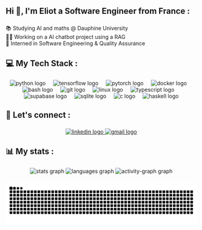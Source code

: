 <h2 align="left">Hi 👋, I'm Eliot a Software Engineer from France :</h2>

###

<p align="left">📚 Studying AI and maths @ Dauphine University<br>👨‍💻 Working on a AI chatbot project using a RAG<br>💼 Interned in Software Engineering & Quality Assurance</p>

###

<h2 align="left">💻 My Tech Stack :</h2>

###

<div align="center">
  <img src="https://cdn.jsdelivr.net/gh/devicons/devicon/icons/python/python-original.svg" height="30" alt="python logo"  />
  <img width="12" />
  <img src="https://cdn.jsdelivr.net/gh/devicons/devicon/icons/tensorflow/tensorflow-original.svg" height="30" alt="tensorflow logo"  />
  <img width="12" />
  <img src="https://cdn.jsdelivr.net/gh/devicons/devicon/icons/pytorch/pytorch-original.svg" height="30" alt="pytorch logo"  />
  <img width="12" />
  <img src="https://cdn.jsdelivr.net/gh/devicons/devicon/icons/docker/docker-original.svg" height="30" alt="docker logo"  />
  <img width="12" />
  <img src="https://cdn.jsdelivr.net/gh/devicons/devicon/icons/bash/bash-original.svg" height="30" alt="bash logo"  />
  <img width="12" />
  <img src="https://cdn.jsdelivr.net/gh/devicons/devicon/icons/git/git-original.svg" height="30" alt="git logo"  />
  <img width="12" />
  <img src="https://cdn.jsdelivr.net/gh/devicons/devicon/icons/linux/linux-original.svg" height="30" alt="linux logo"  />
  <img width="12" />
  <img src="https://cdn.jsdelivr.net/gh/devicons/devicon/icons/typescript/typescript-original.svg" height="30" alt="typescript logo"  />
  <img width="12" />
  <img src="https://skillicons.dev/icons?i=supabase" height="30" alt="supabase logo"  />
  <img width="12" />
  <img src="https://cdn.jsdelivr.net/gh/devicons/devicon/icons/sqlite/sqlite-original.svg" height="30" alt="sqlite logo"  />
  <img width="12" />
  <img src="https://cdn.jsdelivr.net/gh/devicons/devicon/icons/c/c-original.svg" height="30" alt="c logo"  />
  <img width="12" />
  <img src="https://cdn.jsdelivr.net/gh/devicons/devicon/icons/haskell/haskell-original.svg" height="30" alt="haskell logo"  />
</div>

###

<h2 align="left">🛜 Let's connect :</h2>

###

<div align="center">
  <a href="https://www.linkedin.com/in/eliotcassidy/" target="_blank">
    <img src="https://img.shields.io/static/v1?message=LinkedIn&logo=linkedin&label=&color=0077B5&logoColor=white&labelColor=&style=for-the-badge" height="35" alt="linkedin logo"  />
  </a>
  <a href="mailto:eliot.cassidy@gmail.com" target="_blank">
    <img src="https://img.shields.io/static/v1?message=Gmail&logo=gmail&label=&color=D14836&logoColor=white&labelColor=&style=for-the-badge" height="35" alt="gmail logo"  />
  </a>
</div>

###

<h2 align="left">📊 My stats :</h2>

###

<div align="center">
  <img src="https://github-readme-stats.vercel.app/api?username=EliotCassidy&hide_title=false&hide_rank=false&show_icons=true&include_all_commits=true&count_private=true&disable_animations=false&theme=dracula&locale=en&hide_border=false&custom_title=My%20GitHub%20Stats" height="150" alt="stats graph"  />
  <img src="https://github-readme-stats.vercel.app/api/top-langs?username=EliotCassidy&locale=en&hide_title=false&layout=compact&card_width=320&langs_count=5&theme=dracula&hide_border=false&custom_title=My%20Most%20Used%20Languages" height="150" alt="languages graph"  />
  <img src="https://github-readme-activity-graph.vercel.app/graph?username=EliotCassidy&theme=dracula&hide_title=false&hide_border=false&area=true&custom_title=My%20Contribution%20Graph" height="150" alt="activity-graph graph"  />
</div>

###

<img src="https://raw.githubusercontent.com/EliotCassidy/EliotCassidy/output/snake.svg" alt="Snake animation" />

###
